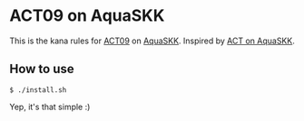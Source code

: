 # ACT09 on AquaSKK

This is the kana rules for
[ACT09](http://www1.vecceed.ne.jp/~bemu/act/act09_doc.html) on
[AquaSKK](http://aquaskk.sourceforge.jp/).
Inspired by [ACT on AquaSKK](https://github.com/eiel/aquaskk-act).

## How to use

    $ ./install.sh

Yep, it's that simple :)

